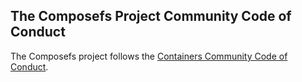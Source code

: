 ## The Composefs Project Community Code of Conduct

The Composefs project follows the [Containers Community Code of Conduct](https://github.com/containers/common/blob/main/CODE-OF-CONDUCT.md).
